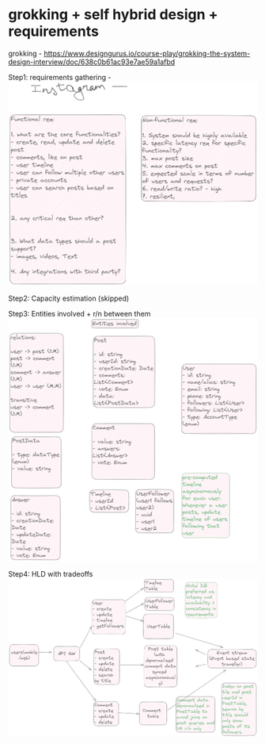 # grokking + self hybrid design + requirements

grokking - https://www.designgurus.io/course-play/grokking-the-system-design-interview/doc/638c0b61ac93e7ae59a1afbd


Step1: requirements gathering -
![alt text](image.png)


Step2: Capacity estimation (skipped)


Step3: Entities involved + r/n between them
![alt text](image-3.png)


Step4: HLD with tradeoffs
![alt text](image-2.png)